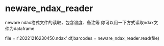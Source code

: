 # neware_ndax_reader
neware  ndax格式文件的读取，包含温度、备注等
你可以用一下方式读取ndax文件为dataframe

file = r'20221216230450.ndax'
df,barcodes = neware_ndax_reader.read(file)
